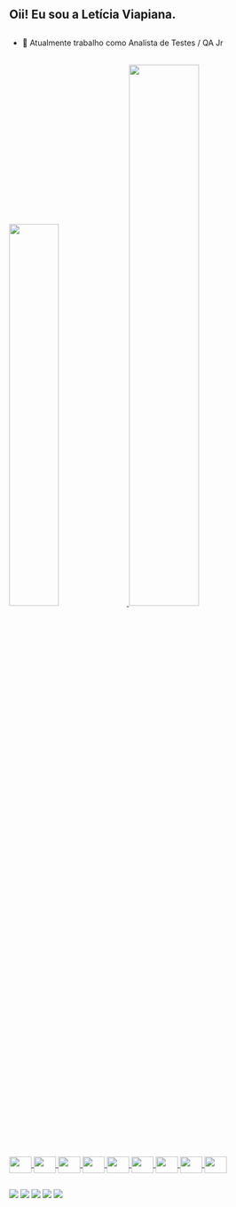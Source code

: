 ## Oii! Eu sou a Letícia Viapiana.
##

- 🔭 Atualmente trabalho como Analista de Testes / QA Jr

<br>
<div>
  <a href="https://github.com/leticiaviapiana">
  <img width="42%" src="https://github-readme-stats.vercel.app/api?username=leticiaviapiana&show_icons=false&theme=tokyonight&include_all_commits=true&count_private=true"/>
  <img width="50%" src="https://github-readme-stats.vercel.app/api/top-langs/?username=leticiaviapiana&layout=compact&langs_count=7&theme=tokyonight"/>


</div>

<div style="display: inline_block"><br>

<img align="center" height="30" width="40" src="https://cdn.jsdelivr.net/gh/devicons/devicon/icons/html5/html5-original.svg" />
<img align="center" height="30" width="40" src="https://cdn.jsdelivr.net/gh/devicons/devicon/icons/css3/css3-original.svg" />
<img align="center" height="30" width="40" src="https://cdn.jsdelivr.net/gh/devicons/devicon/icons/javascript/javascript-original.svg" />
<img align="center" height="30" width="40" src="https://cdn.jsdelivr.net/gh/devicons/devicon/icons/c/c-original.svg" />
<img align="center" height="30" width="40" src="https://cdn.jsdelivr.net/gh/devicons/devicon/icons/cplusplus/cplusplus-original.svg" />
<img align="center" height="30" width="40" src="https://cdn.jsdelivr.net/gh/devicons/devicon/icons/java/java-original.svg" /> 
<img align="center" height="30" width="40" src="https://cdn.jsdelivr.net/gh/devicons/devicon/icons/selenium/selenium-original.svg" />
<!--      
<img align="center" height="30" width="40" src="https://cdn.jsdelivr.net/gh/devicons/devicon/icons/cucumber/cucumber-plain.svg" />
-->
<img align="center" height="30" width="40" src="https://cdn.jsdelivr.net/gh/devicons/devicon/icons/jira/jira-original.svg" />
<img align="center" height="30" width="40" src="https://cdn.jsdelivr.net/gh/devicons/devicon/icons/confluence/confluence-original.svg" />
</div>

##

<div>
<a href="https://www.linkedin.com/in/leticiaviapiana" target="_blank"><img src="https://img.shields.io/badge/-LinkedIn-%230077B5?style=for-the-badge&logo=linkedin&logoColor=white" target="_blank"></a> 
<a href="mailto:leticiaviapiana@gmail.com"><img src="https://img.shields.io/badge/Microsoft_Outlook-0078D4?style=for-the-badge&logo=microsoft-outlook&logoColor=white" target="_blank"></a>
<a href="mailto:leticiaviapiana@gmail.com"><img src="https://img.shields.io/badge/Gmail-D14836?style=for-the-badge&logo=gmail&logoColor=white" target="_blank"></a>
<a href="https://discord.gg/leticiaviapiana#0325" target="_blank"><img src="https://img.shields.io/badge/Discord-7289DA?style=for-the-badge&logo=discord&logoColor=white" target="_blank"></a> 
<a href="https://instagram.com/leticiaviapiana" target="_blank"><img src="https://img.shields.io/badge/-Instagram-%23E4405F?style=for-the-badge&logo=instagram&logoColor=white" target="_blank"></a>
</div>

